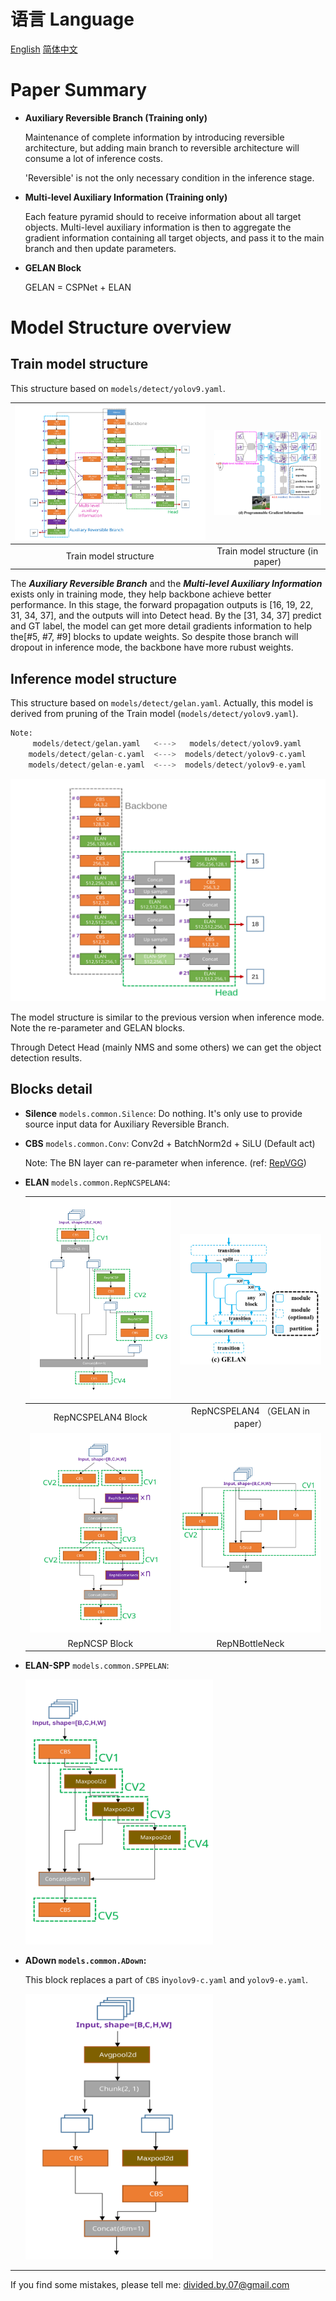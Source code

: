 # 语言 Language

[English](./structure.md) [简体中文](structure_CN.md)

# Paper Summary

* **Auxiliary Reversible Branch (Training only)**

  Maintenance of complete information by introducing reversible architecture, but adding main branch to reversible architecture will consume a lot of inference costs.

  'Reversible' is not the only necessary condition in the inference stage.

* **Multi-level Auxiliary Information (Training only)**

  Each feature pyramid should to receive information about all target objects. Multi-level auxiliary information is then to aggregate the gradient information containing all target objects, and pass it to the main branch and then update parameters.

* **GELAN Block**

  GELAN = CSPNet + ELAN

# Model Structure overview

## Train model structure

This structure based on `models/detect/yolov9.yaml`.

| <img src="tutorials_img/train_structure.svg" alt="train_structure" style="zoom:50%;" /> | <img src="tutorials_img/structure_in_paper.png" alt="train_structure" style="zoom:33%;" /> |
| :----------------------------------------------------------: | :----------------------------------------------------------: |
|                    Train model structure                     |               Train model structure (in paper)               |

The ***Auxiliary Reversible Branch***  and the ***Multi-level Auxiliary Information*** exists only in training mode, they help backbone achieve better performance. In this stage, the forward propagation outputs is [16, 19, 22, 31, 34, 37], and the outputs will into Detect head. By the [31, 34, 37] predict and GT label, the model can get more detail gradients information to help the[#5, #7, #9] blocks to update weights. So despite those branch will dropout in inference mode, the backbone have more rubust weights.

## Inference model structure

This structure based on `models/detect/gelan.yaml`. Actually, this model is derived from pruning of the Train model (`models/detect/yolov9.yaml`).

```python
Note:
     models/detect/gelan.yaml   <--->   models/detect/yolov9.yaml 
    models/detect/gelan-c.yaml  <--->  models/detect/yolov9-c.yaml
    models/detect/gelan-e.yaml  <--->  models/detect/yolov9-e.yaml
```

![train_structure](tutorials_img/inference_structure.svg)

The model structure is similar to the previous version when inference mode. Note the re-parameter and GELAN blocks.

Through Detect Head (mainly NMS and some others) we can get the object detection results.

## Blocks detail

* **Silence** `models.common.Silence`: Do nothing. It's only use to provide source input data for Auxiliary Reversible Branch.

* **CBS** `models.common.Conv`: Conv2d + BatchNorm2d + SiLU (Default act)

  Note: The BN layer can re-parameter when inference. (ref: [RepVGG](https://openaccess.thecvf.com/content/CVPR2021/papers/Ding_RepVGG_Making_VGG-Style_ConvNets_Great_Again_CVPR_2021_paper.pdf))

* **ELAN** `models.common.RepNCSPELAN4`: 

  | <img src="tutorials_img/RepNCSPELAN4.svg" alt="train_structure"  /> | <img src="tutorials_img/GELAN_in_paper.png" alt="image-20240229151320013"  /> |
  | :----------------------------------------------------------: | :----------------------------------------------------------: |
  |                      RepNCSPELAN4 Block                      |               RepNCSPELAN4 （GELAN in paper）                |
  | <img src="tutorials_img/RepNCSP.svg" alt="train_structure"  /> |       ![train_structure](tutorials_img/BottleNeck.svg)       |
  |                        RepNCSP Block                         |                        RepNBottleNeck                        |

* **ELAN-SPP** `models.common.SPPELAN`:

   <img src="tutorials_img/SPPELAN.svg" width="300"/>

* **ADown `models.common.ADown`:**

   This block replaces a part of `CBS` in`yolov9-c.yaml` and `yolov9-e.yaml`.

   <img src="tutorials_img/ADown.svg" width="300"/>

---

If you find some mistakes, please tell me: divided.by.07@gmail.com
